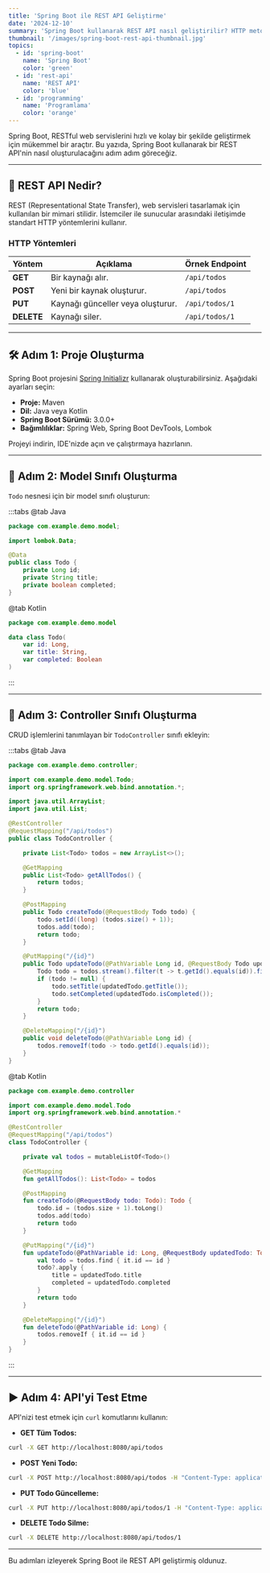 ```yaml
---
title: 'Spring Boot ile REST API Geliştirme'
date: '2024-12-10'
summary: 'Spring Boot kullanarak REST API nasıl geliştirilir? HTTP metodları, JSON veri işleme, Lombok entegrasyonu ve curl ile test etme.'
thumbnail: '/images/spring-boot-rest-api-thumbnail.jpg'
topics:
  - id: 'spring-boot'
    name: 'Spring Boot'
    color: 'green'
  - id: 'rest-api'
    name: 'REST API'
    color: 'blue'
  - id: 'programming'
    name: 'Programlama'
    color: 'orange'
---
```


Spring Boot, RESTful web servislerini hızlı ve kolay bir şekilde geliştirmek için mükemmel bir araçtır. Bu yazıda, Spring Boot kullanarak bir REST API'nin nasıl oluşturulacağını adım adım göreceğiz.

---

## 🌟 REST API Nedir?

REST (Representational State Transfer), web servisleri tasarlamak için kullanılan bir mimari stilidir. İstemciler ile sunucular arasındaki iletişimde standart HTTP yöntemlerini kullanır.

### **HTTP Yöntemleri**

| **Yöntem** | **Açıklama**                      | **Örnek Endpoint** |
| ---------- | --------------------------------- | ------------------ |
| **GET**    | Bir kaynağı alır.                 | `/api/todos`       |
| **POST**   | Yeni bir kaynak oluşturur.        | `/api/todos`       |
| **PUT**    | Kaynağı günceller veya oluşturur. | `/api/todos/1`     |
| **DELETE** | Kaynağı siler.                    | `/api/todos/1`     |

---

## 🛠️ Adım 1: Proje Oluşturma

Spring Boot projesini [Spring Initializr](https://start.spring.io/) kullanarak oluşturabilirsiniz. Aşağıdaki ayarları seçin:

- **Proje:** Maven
- **Dil:** Java veya Kotlin
- **Spring Boot Sürümü:** 3.0.0+
- **Bağımlılıklar:** Spring Web, Spring Boot DevTools, Lombok

Projeyi indirin, IDE'nizde açın ve çalıştırmaya hazırlanın.

---

## 📖 Adım 2: Model Sınıfı Oluşturma

`Todo` nesnesi için bir model sınıfı oluşturun:

:::tabs
@tab Java

```java
package com.example.demo.model;

import lombok.Data;

@Data
public class Todo {
    private Long id;
    private String title;
    private boolean completed;
}
```

@tab Kotlin

```kotlin
package com.example.demo.model

data class Todo(
    var id: Long,
    var title: String,
    var completed: Boolean
)
```

:::

---

## 📘 Adım 3: Controller Sınıfı Oluşturma

CRUD işlemlerini tanımlayan bir `TodoController` sınıfı ekleyin:

:::tabs
@tab Java

```java
package com.example.demo.controller;

import com.example.demo.model.Todo;
import org.springframework.web.bind.annotation.*;

import java.util.ArrayList;
import java.util.List;

@RestController
@RequestMapping("/api/todos")
public class TodoController {

    private List<Todo> todos = new ArrayList<>();

    @GetMapping
    public List<Todo> getAllTodos() {
        return todos;
    }

    @PostMapping
    public Todo createTodo(@RequestBody Todo todo) {
        todo.setId((long) (todos.size() + 1));
        todos.add(todo);
        return todo;
    }

    @PutMapping("/{id}")
    public Todo updateTodo(@PathVariable Long id, @RequestBody Todo updatedTodo) {
        Todo todo = todos.stream().filter(t -> t.getId().equals(id)).findFirst().orElse(null);
        if (todo != null) {
            todo.setTitle(updatedTodo.getTitle());
            todo.setCompleted(updatedTodo.isCompleted());
        }
        return todo;
    }

    @DeleteMapping("/{id}")
    public void deleteTodo(@PathVariable Long id) {
        todos.removeIf(todo -> todo.getId().equals(id));
    }
}
```

@tab Kotlin

```kotlin
package com.example.demo.controller

import com.example.demo.model.Todo
import org.springframework.web.bind.annotation.*

@RestController
@RequestMapping("/api/todos")
class TodoController {

    private val todos = mutableListOf<Todo>()

    @GetMapping
    fun getAllTodos(): List<Todo> = todos

    @PostMapping
    fun createTodo(@RequestBody todo: Todo): Todo {
        todo.id = (todos.size + 1).toLong()
        todos.add(todo)
        return todo
    }

    @PutMapping("/{id}")
    fun updateTodo(@PathVariable id: Long, @RequestBody updatedTodo: Todo): Todo? {
        val todo = todos.find { it.id == id }
        todo?.apply {
            title = updatedTodo.title
            completed = updatedTodo.completed
        }
        return todo
    }

    @DeleteMapping("/{id}")
    fun deleteTodo(@PathVariable id: Long) {
        todos.removeIf { it.id == id }
    }
}
```

:::

---

## ▶️ Adım 4: API'yi Test Etme

API'nizi test etmek için `curl` komutlarını kullanın:

- **GET Tüm Todos:**

```bash
curl -X GET http://localhost:8080/api/todos
```

- **POST Yeni Todo:**

```bash
curl -X POST http://localhost:8080/api/todos -H "Content-Type: application/json" -d '{"title": "New Todo", "completed": false}'
```

- **PUT Todo Güncelleme:**

```bash
curl -X PUT http://localhost:8080/api/todos/1 -H "Content-Type: application/json" -d '{"title": "Updated Todo", "completed": true}'
```

- **DELETE Todo Silme:**

```bash
curl -X DELETE http://localhost:8080/api/todos/1
```

---

Bu adımları izleyerek Spring Boot ile REST API geliştirmiş oldunuz.
